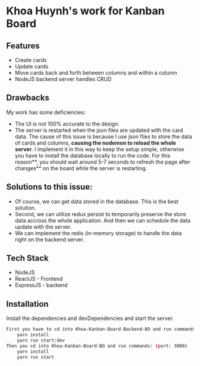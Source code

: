 # Khoa Huynh's work for Kanban Board
## Features
- Create cards
- Update cards
- Move cards back and forth between columns and within a column
- NodeJS backend server handles CRUD
## Drawbacks
My work has some deficiencies:
- The UI is not 100% accurate to the design.
- The server is restarted when the json files are updated with the card data. The cause of this issue is because I use json files to store the data of cards and columns, **causing the nodemon to reload the whole server**. I implement it in this way to keep the setup simple, otherwise you have to install the database locally to run the code. For this reason**, you should wait around 5-7 seconds to refresh the page after changes** on the board while the server is restarting.
## Solutions to this issue:
- Of course, we can get data stored in the database. This is the best solution.
- Second, we can utilize redux persist to temporarily preserve the store data accross the whole application. And then we can schedule the data update with the server. 
- We can implement the redis (in-memory storage) to handle the data right on the backend server.

## Tech Stack
- NodeJS
- ReactJS - Frontend
- ExpressJS - backend

## Installation

Install the dependencies and devDependencies and start the server.

```sh
First you have to cd into Khoa-Kanban-Board-Backend-BO and run commands: (port: 5000)
    yarn install
    yarn run start:dev
Then you cd into Khoa-Kanban-Board-BO and run commands: (port: 3000)
    yarn install
    yarn run start
```

